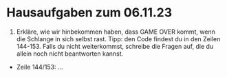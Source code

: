 # Hausaufgaben zum 06.11.23

1. Erkläre, wie wir hinbekommen haben, dass GAME OVER kommt, wenn die Schlange in sich selbst rast. Tipp: den Code findest du in den Zeilen 144-153. Falls du nicht weiterkommst, schreibe die Fragen auf, die du allein noch nicht beantworten kannst.

-   Zeile 144/153: ...
